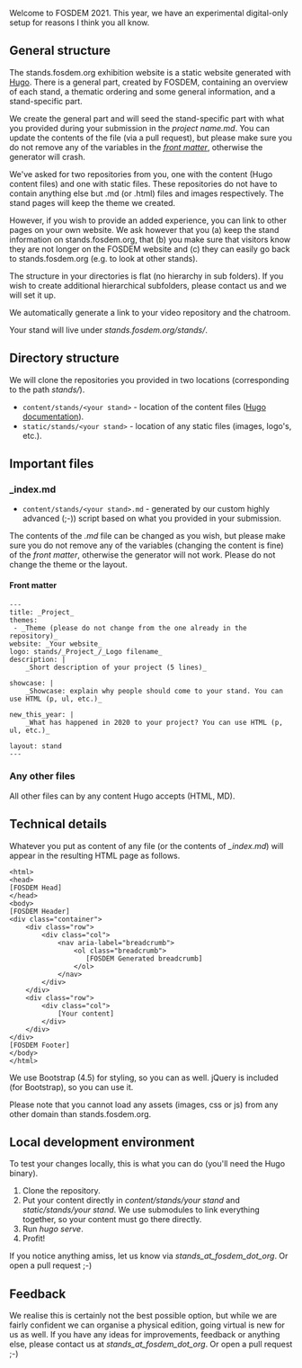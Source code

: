Welcome to FOSDEM 2021. This year, we have an experimental digital-only setup for reasons I think you all know.

## General structure

The stands.fosdem.org exhibition website is a static website generated with [Hugo](https://gohugo.io/). There is a general part,
created by FOSDEM, containing an overview of each stand, a thematic ordering and some general information, and a stand-specific part.

We create the general part and will seed the stand-specific part with what you provided during your submission in the _project name.md_. You can
update the contents of the file (via a pull request), but please make sure you do not remove any of the variables in the _[front matter](https://gohugo.io/content-management/front-matter/)_, otherwise the generator
will crash.

We've asked for two repositories from you, one with the content (Hugo content files) and one with static files. These repositories do not have
to contain anything else but .md (or .html) files and images respectively. The stand pages will keep the theme we created.

However, if you wish to provide an added experience, you can link to other pages on your own website. We ask however that you (a) keep the stand
information on stands.fosdem.org, that (b) you make sure that visitors know they are not longer on the FOSDEM website and (c) they can easily go back to stands.fosdem.org (e.g. to look at other stands).

The structure in your directories is flat (no hierarchy in sub folders). If you wish to create additional hierarchical subfolders, please contact us
and we will set it up.

We automatically generate a link to your video repository and the chatroom.

Your stand will live under _stands.fosdem.org/stands/<your project>_.

## Directory structure

We will clone the repositories you provided in two locations (corresponding to the path _stands/<your stand>_).

 * `content/stands/<your stand>` - location of the content files ([Hugo documentation](https://gohugo.io/content-management/organization/)).
 * `static/stands/<your stand>` - location of any static files (images, logo's, etc.).

## Important files

### _index.md

 * `content/stands/<your stand>.md` - generated by our custom highly advanced (;-)) script based on what you provided in your submission.

The contents of the _.md_ file can be changed as you wish, but please make sure you do not remove any of the variables (changing the content
is fine) of the _front matter_, otherwise the generator will not work. Please do not change the theme or the layout.

#### Front matter

```
---
title: _Project_
themes:
 - _Theme (please do not change from the one already in the repository)_
website: _Your website_
logo: stands/_Project_/_Logo filename_
description: |
    _Short description of your project (5 lines)_

showcase: |
    _Showcase: explain why people should come to your stand. You can use HTML (p, ul, etc.)_

new_this_year: |
    _What has happened in 2020 to your project? You can use HTML (p, ul, etc.)_

layout: stand
---
```

### Any other files

All other files can by any content Hugo accepts (HTML, MD).


## Technical details

Whatever you put as content of any file (or the contents of _\_index.md_) will appear in the resulting HTML page as follows.
```
<html>
<head>
[FOSDEM Head]
</head>
<body>
[FOSDEM Header]
<div class="container">
    <div class="row">
        <div class="col">
            <nav aria-label="breadcrumb">
                <ol class="breadcrumb">
                   [FOSDEM Generated breadcrumb]
                </ol>
            </nav>
        </div>
    </div>
    <div class="row">
        <div class="col">
            [Your content]
        </div>
    </div>
</div>
[FOSDEM Footer]
</body>
</html>
```

We use Bootstrap (4.5) for styling, so you can as well. jQuery is included (for Bootstrap), so you can use it.

Please note that you cannot load any assets (images, css or js) from any other domain than stands.fosdem.org.

## Local development environment
To test your changes locally, this is what you can do (you'll need the Hugo binary).

1. Clone the repository.
2. Put your content directly in _content/stands/your stand_ and _static/stands/your stand_. We use submodules to link everything together, so your content must go there directly.
3. Run _hugo serve_.
4. Profit!

If you notice anything amiss, let us know via _stands\_at\_fosdem\_dot\_org_. Or open a pull request ;-)


## Feedback
We realise this is certainly not the best possible option, but while we are fairly confident we can organise a physical edition,
going virtual is new for us as well. If you have any ideas for improvements, feedback or anything else, please contact us
at _stands\_at\_fosdem\_dot\_org_. Or open a pull request ;-)
